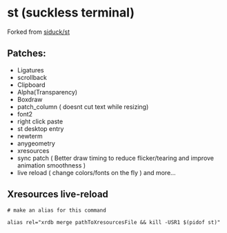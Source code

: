 # st (suckless terminal)
Forked from [siduck/st](https://github.com/siduck/st)

## Patches:

- Ligatures
- scrollback
- Clipboard
- Alpha(Transparency)
- Boxdraw
- patch_column ( doesnt cut text while resizing)
- font2
- right click paste
- st desktop entry
- newterm
- anygeometry
- xresources
- sync patch ( Better draw timing to reduce flicker/tearing and improve animation smoothness )
- live reload ( change colors/fonts on the fly )
  and more...

## Xresources live-reload

```
# make an alias for this command

alias rel="xrdb merge pathToXresourcesFile && kill -USR1 $(pidof st)"
```
